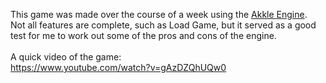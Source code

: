 This game was made over the course of a week using the <a href="https://github.com/AkrionXxarr/AkkleEnigne">Akkle Engine</a>.<br>
Not all features are complete, such as Load Game, but it served as a good test for me to work out some of the pros and cons of the engine.<br>
<br>
A quick video of the game:<br>
https://www.youtube.com/watch?v=gAzDZQhUQw0
